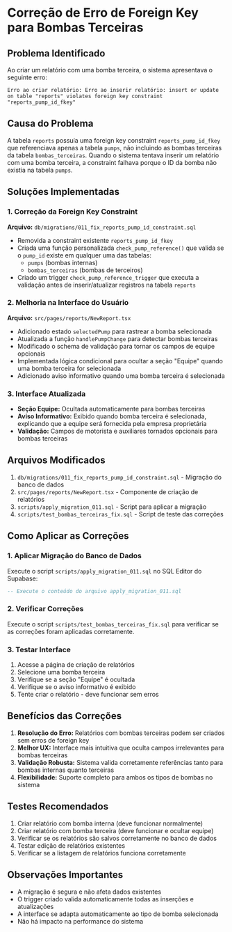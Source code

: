 # Correção de Erro de Foreign Key para Bombas Terceiras

## Problema Identificado

Ao criar um relatório com uma bomba terceira, o sistema apresentava o seguinte erro:

```
Erro ao criar relatório: Erro ao inserir relatório: insert or update on table "reports" violates foreign key constraint "reports_pump_id_fkey"
```

## Causa do Problema

A tabela `reports` possuía uma foreign key constraint `reports_pump_id_fkey` que referenciava apenas a tabela `pumps`, não incluindo as bombas terceiras da tabela `bombas_terceiras`. Quando o sistema tentava inserir um relatório com uma bomba terceira, a constraint falhava porque o ID da bomba não existia na tabela `pumps`.

## Soluções Implementadas

### 1. Correção da Foreign Key Constraint

**Arquivo:** `db/migrations/011_fix_reports_pump_id_constraint.sql`

- Removida a constraint existente `reports_pump_id_fkey`
- Criada uma função personalizada `check_pump_reference()` que valida se o `pump_id` existe em qualquer uma das tabelas:
  - `pumps` (bombas internas)
  - `bombas_terceiras` (bombas de terceiros)
- Criado um trigger `check_pump_reference_trigger` que executa a validação antes de inserir/atualizar registros na tabela `reports`

### 2. Melhoria na Interface do Usuário

**Arquivo:** `src/pages/reports/NewReport.tsx`

- Adicionado estado `selectedPump` para rastrear a bomba selecionada
- Atualizada a função `handlePumpChange` para detectar bombas terceiras
- Modificado o schema de validação para tornar os campos de equipe opcionais
- Implementada lógica condicional para ocultar a seção "Equipe" quando uma bomba terceira for selecionada
- Adicionado aviso informativo quando uma bomba terceira é selecionada

### 3. Interface Atualizada

- **Seção Equipe:** Ocultada automaticamente para bombas terceiras
- **Aviso Informativo:** Exibido quando bomba terceira é selecionada, explicando que a equipe será fornecida pela empresa proprietária
- **Validação:** Campos de motorista e auxiliares tornados opcionais para bombas terceiras

## Arquivos Modificados

1. `db/migrations/011_fix_reports_pump_id_constraint.sql` - Migração do banco de dados
2. `src/pages/reports/NewReport.tsx` - Componente de criação de relatórios
3. `scripts/apply_migration_011.sql` - Script para aplicar a migração
4. `scripts/test_bombas_terceiras_fix.sql` - Script de teste das correções

## Como Aplicar as Correções

### 1. Aplicar Migração do Banco de Dados

Execute o script `scripts/apply_migration_011.sql` no SQL Editor do Supabase:

```sql
-- Execute o conteúdo do arquivo apply_migration_011.sql
```

### 2. Verificar Correções

Execute o script `scripts/test_bombas_terceiras_fix.sql` para verificar se as correções foram aplicadas corretamente.

### 3. Testar Interface

1. Acesse a página de criação de relatórios
2. Selecione uma bomba terceira
3. Verifique se a seção "Equipe" é ocultada
4. Verifique se o aviso informativo é exibido
5. Tente criar o relatório - deve funcionar sem erros

## Benefícios das Correções

1. **Resolução do Erro:** Relatórios com bombas terceiras podem ser criados sem erros de foreign key
2. **Melhor UX:** Interface mais intuitiva que oculta campos irrelevantes para bombas terceiras
3. **Validação Robusta:** Sistema valida corretamente referências tanto para bombas internas quanto terceiras
4. **Flexibilidade:** Suporte completo para ambos os tipos de bombas no sistema

## Testes Recomendados

1. Criar relatório com bomba interna (deve funcionar normalmente)
2. Criar relatório com bomba terceira (deve funcionar e ocultar equipe)
3. Verificar se os relatórios são salvos corretamente no banco de dados
4. Testar edição de relatórios existentes
5. Verificar se a listagem de relatórios funciona corretamente

## Observações Importantes

- A migração é segura e não afeta dados existentes
- O trigger criado valida automaticamente todas as inserções e atualizações
- A interface se adapta automaticamente ao tipo de bomba selecionada
- Não há impacto na performance do sistema










